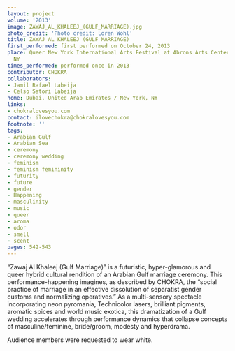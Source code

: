 ```yaml
---
layout: project
volume: '2013'
image: ZAWAJ_AL_KHALEEJ_(GULF_MARRIAGE).jpg
photo_credit: 'Photo credit: Loren Wohl'
title: ZAWAJ AL KHALEEJ (GULF MARRIAGE)
first_performed: first performed on October 24, 2013
place: Queer New York International Arts Festival at Abrons Arts Center, New York,
  NY
times_performed: performed once in 2013
contributor: CHOKRA
collaborators:
- Jamil Rafael Labeija
- Celso Satori Labeija
home: Dubai, United Arab Emirates / New York, NY
links:
- chokralovesyou.com
contact: ilovechokra@chokralovesyou.com
footnote: ''
tags:
- Arabian Gulf
- Arabian Sea
- ceremony
- ceremony wedding
- feminism
- feminism femininity
- futurity
- future
- gender
- Happening
- masculinity
- music
- queer
- aroma
- odor
- smell
- scent
pages: 542-543
---
```


“Zawaj Al Khaleej (Gulf Marriage)” is a futuristic, hyper-glamorous and queer hybrid cultural rendition of an Arabian Gulf marriage ceremony. This performance-happening imagines, as described by CHOKRA, the “social practice of marriage in an effective dissolution of separatist gender customs and normalizing operatives.” As a multi-sensory spectacle incorporating neon pyromania, Technicolor lasers, brilliant pigments, aromatic spices and world music exotica, this dramatization of a Gulf wedding accelerates through performance dynamics that collapse concepts of masculine/feminine, bride/groom, modesty and hyperdrama.

Audience members were requested to wear white.
